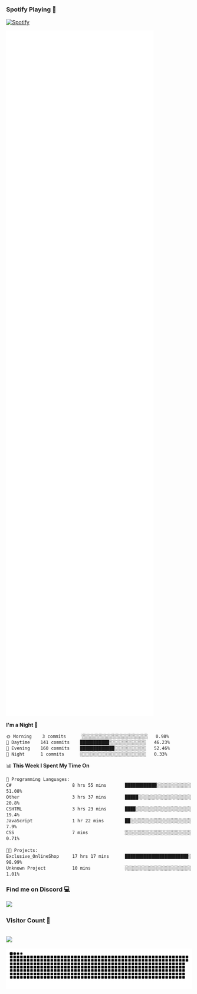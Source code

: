 ### Spotify Playing 🎵
[![Spotify](https://spotify-livestats-callme-milad.vercel.app/api/spotify)](https://open.spotify.com/user/314mrt6dxn5cqoxklh3thbwlr6by)

<img align="center" src="/github-metrics.svg" alt="Metrics" width="400">

<!--START_SECTION:waka-->
**I'm a Night 🦉** 

```text
🌞 Morning    3 commits      ░░░░░░░░░░░░░░░░░░░░░░░░░   0.98% 
🌆 Daytime    141 commits    ███████████░░░░░░░░░░░░░░   46.23% 
🌃 Evening    160 commits    █████████████░░░░░░░░░░░░   52.46% 
🌙 Night      1 commits      ░░░░░░░░░░░░░░░░░░░░░░░░░   0.33%

```


📊 **This Week I Spent My Time On** 

```text
💬 Programming Languages: 
C#                       8 hrs 55 mins       ████████████░░░░░░░░░░░░░   51.08% 
Other                    3 hrs 37 mins       █████░░░░░░░░░░░░░░░░░░░░   20.8% 
CSHTML                   3 hrs 23 mins       ████░░░░░░░░░░░░░░░░░░░░░   19.4% 
JavaScript               1 hr 22 mins        ██░░░░░░░░░░░░░░░░░░░░░░░   7.9% 
CSS                      7 mins              ░░░░░░░░░░░░░░░░░░░░░░░░░   0.71%

🐱‍💻 Projects: 
Exclusive_OnlineShop     17 hrs 17 mins      ████████████████████████░   98.99% 
Unknown Project          10 mins             ░░░░░░░░░░░░░░░░░░░░░░░░░   1.01%

```


<!--END_SECTION:waka-->

### Find me on Discord 💻
<a href="https://discord.gg/pQVcABAxAy" rel="nofollow"> 
  <img src="https://discord.c99.nl/widget/theme-2/977957889358573609.png" data-canonical-src="https://discord.c99.nl/widget/theme-2/977957889358573609.png" style="max-width: 100%;"></a>

### Visitor Count 🔢
<p align="left"> 
  <br>
  <img src="https://profile-counter.glitch.me/callme-devil/count.svg" />
</p>

<img src="https://github.com/callme-devil/callme-devil/blob/output/github-contribution-grid-snake.svg" alt="snake" style="max-width: 100%;">
